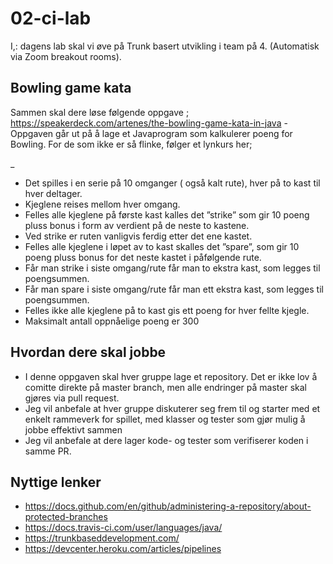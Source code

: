 # 02-ci-lab

I,: dagens lab skal vi øve på Trunk basert utvikling i team på 4. (Automatisk via Zoom breakout rooms). 

## Bowling game kata

Sammen skal dere løse følgende oppgave ; https://speakerdeck.com/artenes/the-bowling-game-kata-in-java - Oppgaven går ut på å lage et Javaprogram som kalkulerer poeng for Bowling. For de som ikke er så flinke, følger et lynkurs her; 

_
* Det spilles i en serie på 10 omganger ( også kalt rute), hver på to kast til hver deltager. 
* Kjeglene reises mellom hver omgang. 
* Felles alle kjeglene på første kast kalles det ”strike” som gir 10 poeng pluss bonus i form av verdient på de neste to kastene.
* Ved strike er ruten vanligvis ferdig etter det ene kastet. 
* Felles alle kjeglene i løpet av to kast skalles det ”spare”, som gir 10 poeng pluss bonus for det neste kastet i påfølgende rute. 
* Får man strike i siste omgang/rute får man to ekstra kast, som legges til poengsummen. 
* Får man spare i siste omgang/rute får man ett ekstra kast, som legges til poengsummen. 
* Felles ikke alle kjeglene på to kast gis ett poeng for hver fellte kjegle. 
* Maksimalt antall oppnåelige poeng er 300

## Hvordan dere skal jobbe 

* I denne oppgaven skal hver gruppe lage et repository. Det er ikke lov å comitte direkte på master branch, men alle endringer på master skal gjøres via pull request.
* Jeg vil anbefale at hver gruppe diskuterer seg frem til og starter med et enkelt rammeverk for spillet, med klasser og tester som gjør mulig å jobbe effektivt sammen
* Jeg vil anbefale at dere lager kode- og tester som verifiserer koden i samme PR.

## Nyttige lenker 

* https://docs.github.com/en/github/administering-a-repository/about-protected-branches
* https://docs.travis-ci.com/user/languages/java/
* https://trunkbaseddevelopment.com/
* https://devcenter.heroku.com/articles/pipelines
